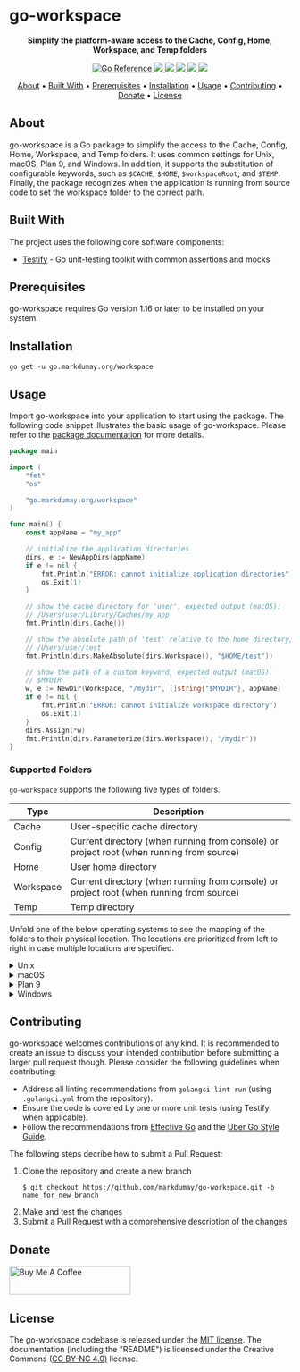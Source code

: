 # go-workspace

<!-- Tagline -->
<p align="center">
    <b>Simplify the platform-aware access to the Cache, Config, Home, Workspace, and Temp folders</b>
    <br />
</p>


<!-- Badges -->
<p align="center">
    <a href="https://pkg.go.dev/go.markdumay.org/workspace" alt="Go Package">
        <img src="https://pkg.go.dev/badge/go.markdumay.org/workspace.svg" alt="Go Reference" />
    </a>
    <a href="https://www.codefactor.io/repository/github/markdumay/go-workspace" alt="CodeFactor">
        <img src="https://img.shields.io/codefactor/grade/github/markdumay/go-workspace" />
    </a>
    <a href="https://github.com/markdumay/go-workspace/commits/main" alt="Last commit">
        <img src="https://img.shields.io/github/last-commit/markdumay/go-workspace.svg" />
    </a>
    <a href="https://github.com/markdumay/go-workspace/issues" alt="Issues">
        <img src="https://img.shields.io/github/issues/markdumay/go-workspace.svg" />
    </a>
    <a href="https://github.com/markdumay/go-workspace/pulls" alt="Pulls">
        <img src="https://img.shields.io/github/issues-pr-raw/markdumay/go-workspace.svg" />
    </a>
    <a href="https://github.com/markdumay/go-workspace/blob/main/LICENSE" alt="License">
        <img src="https://img.shields.io/github/license/markdumay/go-workspace" />
    </a>
</p>


<!-- Table of Contents -->
<p align="center">
  <a href="#about">About</a> •
  <a href="#built-with">Built With</a> •
  <a href="#prerequisites">Prerequisites</a> •
  <a href="#installation">Installation</a> •
  <a href="#usage">Usage</a> •
  <a href="#contributing">Contributing</a> •
  <a href="#donate">Donate</a> •
  <a href="#license">License</a>
</p>


## About
go-workspace is a Go package to simplify the access to the Cache, Config, Home, Workspace, and Temp folders. It uses common settings for Unix, macOS, Plan 9, and Windows. In addition, it supports the substitution of configurable keywords, such as `$CACHE`, `$HOME`, `$workspaceRoot`, and `$TEMP`. Finally, the package recognizes when the application is running from source code to set the workspace folder to the correct path.

## Built With
The project uses the following core software components:
* [Testify][testify_url] - Go unit-testing toolkit with common assertions and mocks.

## Prerequisites
go-workspace requires Go version 1.16 or later to be installed on your system.

## Installation
```console
go get -u go.markdumay.org/workspace
```

## Usage
Import go-workspace into your application to start using the package. The following code snippet illustrates the basic usage of go-workspace. Please refer to the [package documentation][package] for more details.

<!-- TODO: add example -->
```go
package main

import (
	"fmt"
	"os"

    "go.markdumay.org/workspace"
)

func main() {
	const appName = "my_app"

	// initialize the application directories
	dirs, e := NewAppDirs(appName)
	if e != nil {
		fmt.Println("ERROR: cannot initialize application directories")
		os.Exit(1)
	}

	// show the cache directory for 'user', expected output (macOS):
	// /Users/user/Library/Caches/my_app
	fmt.Println(dirs.Cache())

	// show the absolute path of 'test' relative to the home directory, expected output (macOS):
	// /Users/user/test
	fmt.Println(dirs.MakeAbsolute(dirs.Workspace(), "$HOME/test"))

	// show the path of a custom keyword, expected output (macOS):
	// $MYDIR
	w, e := NewDir(Workspace, "/mydir", []string{"$MYDIR"}, appName)
	if e != nil {
		fmt.Println("ERROR: cannot initialize workspace directory")
		os.Exit(1)
	}
	dirs.Assign(*w)
	fmt.Println(dirs.Parameterize(dirs.Workspace(), "/mydir"))
}
```

### Supported Folders
`go-workspace` supports the following five types of folders.

| Type      | Description |
|-----------|-------------|
| Cache     | User-specific cache directory |
| Config    | Current directory (when running from console) or project root (when running from source) |
| Home      | User home directory |
| Workspace | Current directory (when running from console) or project root (when running from source) |
| Temp      | Temp directory |

Unfold one of the below operating systems to see the mapping of the folders to their physical location. The locations are prioritized from left to right in case multiple locations are specified.

<details>
<summary>Unix</summary>

| Type      | Default location                                        |
|-----------|---------------------------------------------------------|
| Cache     | `$XDG_CACHE_HOME/$APP_NAME` or `$HOME/.cache/$APP_NAME` |
| Config    | `$PWD`                                                  |
| Home      | `$HOME/.$APP_NAME`                                      |
| Workspace | `$PWD`                                                  |
| Temp      | `$TMPDIR` or `/tmp`                                     |
</details>

<details>
<summary>macOS</summary>

| Type      | Default location                                        |
|-----------|---------------------------------------------------------|
| Cache     | `$HOME/Library/Caches/$APP_NAME` |
| Config    | `$PWD`                                                  |
| Home      | `$HOME/.$APP_NAME`                                      |
| Workspace | `$PWD`                                                  |
| Temp      | `$TMPDIR` or `/tmp`                                     |
</details>

<details>
<summary>Plan 9</summary>

| Type      | Default location                                        |
|-----------|---------------------------------------------------------|
| Cache     | `$home/lib/cache/$APP_NAME`                             |
| Config    | `$pwd`                                                  |
| Home      | `$home/.$APP_NAME`                                      |
| Workspace | `$pwd`                                                  |
| Temp      | `/tmp`                                                  |
</details>

<details>
<summary>Windows</summary>

| Type      | Default location                                                                                  |
|-----------|---------------------------------------------------------------------------------------------------|
| Cache     | `%LocalAppData%\$APP_NAME`                                                                        |
| Config    | `%cd%`                                                                                            |
| Home      | `%HOME%\$APP_NAME`, `%HOMEDRIVE%\$APP_NAME`, `%HOMEPATH%\$APP_NAME`, or `%USERPROFILE%\$APP_NAME` |
| Workspace | `%cd%`                                                                                            |
| Temp      | `%TMP%`, `%TEMP%`, `%USERPROFILE%`, or the Windows directory                                      |
</details>

## Contributing
go-workspace welcomes contributions of any kind. It is recommended to create an issue to discuss your intended contribution before submitting a larger pull request though. Please consider the following guidelines when contributing:
- Address all linting recommendations from `golangci-lint run` (using `.golangci.yml` from the repository).
- Ensure the code is covered by one or more unit tests (using Testify when applicable).
- Follow the recommendations from [Effective Go][effective_go] and the [Uber Go Style Guide][uber_go_guide].

The following steps decribe how to submit a Pull Request:
1. Clone the repository and create a new branch 
    ```console
    $ git checkout https://github.com/markdumay/go-workspace.git -b name_for_new_branch
    ```
2. Make and test the changes
3. Submit a Pull Request with a comprehensive description of the changes

## Donate
<a href="https://www.buymeacoffee.com/markdumay" target="_blank"><img src="https://cdn.buymeacoffee.com/buttons/lato-orange.png" alt="Buy Me A Coffee" style="height: 51px !important;width: 217px !important;"></a>

## License
The go-workspace codebase is released under the [MIT license][license]. The documentation (including the "README") is licensed under the Creative Commons ([CC BY-NC 4.0)][cc-by-nc-4.0] license.

<!-- MARKDOWN PUBLIC LINKS -->
[cc-by-nc-4.0]: https://creativecommons.org/licenses/by-nc/4.0/
[effective_go]: https://golang.org/doc/effective_go
[testify_url]: https://github.com/stretchr/testify
[uber_go_guide]: https://github.com/uber-go/guide/

<!-- MARKDOWN MAINTAINED LINKS -->
<!-- TODO: add blog link
[blog]: https://markdumay.com
-->
[blog]: https://github.com/markdumay
[license]: https://github.com/markdumay/go-workspace/blob/main/LICENSE
[package]: https://pkg.go.dev/go.markdumay.org/workspace
[repository]: https://github.com/markdumay/go-workspace.git
